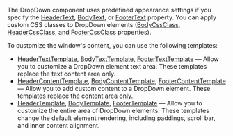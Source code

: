 The DropDown component uses predefined appearance settings if you specify the [HeaderText](https://docs.devexpress.com/Blazor/DevExpress.Blazor.DxDropDown.HeaderText), [BodyText](https://docs.devexpress.com/Blazor/DevExpress.Blazor.DxDropDown.BodyText), or [FooterText](https://docs.devexpress.com/Blazor/DevExpress.Blazor.DxDropDown.FooterText) property. You can apply custom CSS classes to DropDown elements ([BodyCssClass](https://docs.devexpress.com/Blazor/DevExpress.Blazor.DxDropDown.BodyCssClass), [HeaderCssClass](https://docs.devexpress.com/Blazor/DevExpress.Blazor.DxDropDown.HeaderCssClass), and [FooterCssClass](https://docs.devexpress.com/Blazor/DevExpress.Blazor.DxDropDown.FooterCssClass) properties).

To customize the window's content, you can use the following templates:

* [HeaderTextTemplate](https://docs.devexpress.com/Blazor/DevExpress.Blazor.DxDropDown.HeaderTextTemplate), [BodyTextTemplate](https://docs.devexpress.com/Blazor/DevExpress.Blazor.DxDropDown.BodyTextTemplate), [FooterTextTemplate](https://docs.devexpress.com/Blazor/DevExpress.Blazor.DxDropDown.FooterTextTemplate) — Allow you to customize a DropDown element text area. These templates replace the text content area only.
* [HeaderContentTemplate](https://docs.devexpress.com/Blazor/DevExpress.Blazor.DxDropDown.HeaderContentTemplate), [BodyContentTemplate](https://docs.devexpress.com/Blazor/DevExpress.Blazor.DxDropDown.BodyContentTemplate), [FooterContentTemplate](https://docs.devexpress.com/Blazor/DevExpress.Blazor.DxDropDown.FooterContentTemplate) — Allow you to add custom content to a DropDown element. These templates replace the content area only.
* [HeaderTemplate](https://docs.devexpress.com/Blazor/DevExpress.Blazor.DxDropDown.HeaderTemplate), [BodyTemplate](https://docs.devexpress.com/Blazor/DevExpress.Blazor.DxDropDown.BodyTemplate), [FooterTemplate](https://docs.devexpress.com/Blazor/DevExpress.Blazor.DxDropDown.FooterTemplate) — Allow you to customize the entire area of DropDown elements. These templates change the default element rendering, including paddings, scroll bar, and inner content alignment.
